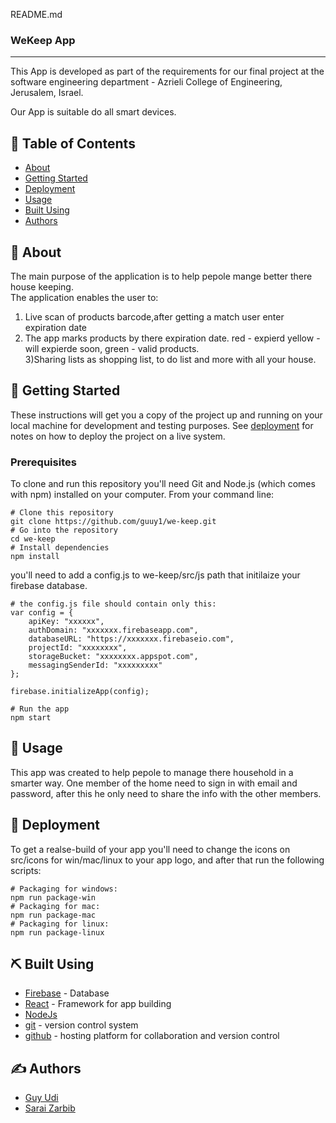 README.md

<h3>WeKeep App</h3>

---

<p > 
This App is developed as part of the requirements for our final project at the software engineering department
- Azrieli College of Engineering, Jerusalem, Israel.
</p>
<p >
Our App is suitable do all smart devices.
</p>

## 📝 Table of Contents

- [About](#about)
- [Getting Started](#getting_started)
- [Deployment](#deployment)
- [Usage](#usage)
- [Built Using](#built_using)
- [Authors](#authors)

## 🧐 About <a name = "about"></a>

The main purpose of the application is to help pepole mange better there house keeping.
<br>
The application enables the user to:
<br>

1. Live scan of products barcode,after getting a match user enter expiration date <br>
2. The app marks products by there expiration date.
   red - expierd yellow - will expierde soon, green - valid products.<br>
   3)Sharing lists as shopping list, to do list and more with all your house.

## 🏁 Getting Started <a name = "getting_started"></a>

These instructions will get you a copy of the project up and running on your local machine for development and testing purposes. See [deployment](#deployment) for notes on how to deploy the project on a live system.

### Prerequisites

To clone and run this repository you'll need Git and Node.js (which comes with npm) installed on your computer. From your command line:

```
# Clone this repository
git clone https://github.com/guuy1/we-keep.git
# Go into the repository
cd we-keep
# Install dependencies
npm install

```

you'll need to add a config.js to we-keep/src/js path that initilaize your firebase database.

```
# the config.js file should contain only this:
var config = {
    apiKey: "xxxxxx",
    authDomain: "xxxxxxx.firebaseapp.com",
    databaseURL: "https://xxxxxxx.firebaseio.com",
    projectId: "xxxxxxxx",
    storageBucket: "xxxxxxxx.appspot.com",
    messagingSenderId: "xxxxxxxxx"
};

firebase.initializeApp(config);
```

```
# Run the app
npm start
```

## 🎈 Usage <a name="usage"></a>

This app was created to help pepole to manage there household in a smarter way.
One member of the home need to sign in with email and password, after this he only need to share
the info with the other members.

## 🚀 Deployment <a name = "deployment"></a>

To get a realse-build of your app you'll need to change the icons on src/icons for win/mac/linux to your app logo, and after that run the following scripts:

```
# Packaging for windows:
npm run package-win
# Packaging for mac:
npm run package-mac
# Packaging for linux:
npm run package-linux
```

## ⛏️ Built Using <a name = "built_using"></a>

- [Firebase](http://firebase.google.com) - Database
- [React](https://reactjs.org/) - Framework for app building
- [NodeJs](https://nodejs.org/en/)
- [git](https://git-scm.com/) - version control system
- [github](https://github.com/) - hosting platform for collaboration and version control

## ✍️ Authors <a name = "authors"></a>

- [Guy Udi](https://github.com/guuy1)
- [Sarai Zarbib](https://github.com/saraize)
